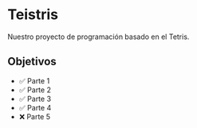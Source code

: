 # Teistris
Nuestro proyecto de programación basado en el Tetris.

## Objetivos
<ul>
<li>✅ Parte 1</li>
<li>✅ Parte 2</li>
<li>✅ Parte 3</li>
<li>✅ Parte 4</li>
<li>❌ Parte 5</li>
</ul>
